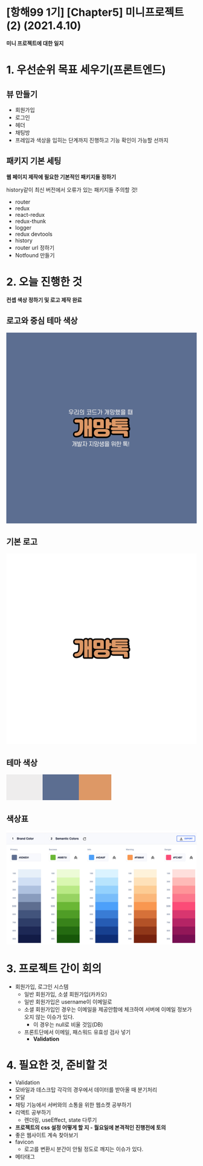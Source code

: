 

# [항해99 1기] [Chapter5] 미니프로젝트 (2) (2021.4.10)



**미니 프로젝트에 대한 일지**



# 1. 우선순위 목표 세우기(프론트엔드)

## 뷰 만들기

* 회원가입
* 로그인
* 헤더
* 채팅방
* 프레임과 색상을 입히는 단계까지 진행하고 기능 확인이 가능할 선까지



## 패키지 기본 세팅

**웹 페이지 제작에 필요한 기본적인 패키지들 정하기**

history같이 최신 버전에서 오류가 있는 패키지들 주의할 것!

* router
* redux
* react-redux
* redux-thunk
* logger
* redux devtools
* history
* router url 정하기
* Notfound 만들기



# 2. 오늘 진행한 것

**컨셉 색상 정하기 및 로고 제작 완료**

## 로고와 중심 테마 색상

![miniproject-7](images/miniproject-7.png)



## 기본 로고

![miniproject-6](images/miniproject-6.png)



## 테마 색상



![miniproject-5](images/miniproject-5.png)



## 색상표

![miniproject-4](images/miniproject-4.jpg)



# 3. 프로젝트 간이 회의

* 회원가입, 로그인 시스템
  * 일반 회원가입, 소셜 회원가입(카카오)
  * 일반 회원가입은 username이 이메일로
  * 소셜 회원가입인 경우는 이메일을 제공안함에 체크하여 서버에 이메일 정보가 오지 않는 이슈가 있다.
    * 이 경우는 null로 비울 것임(DB)
  * 프론트단에서 이메일, 패스워드 유효성 검사 넣기
    * **Validation**



# 4. 필요한 것, 준비할 것

* Validation
* 모바일과 데스크탑 각각의 경우에서 데이터를 받아올 때 분기처리
* 모달
* 채팅 기능에서 서버와의 소통을 위한 웹소켓 공부하기
* 리액트 공부하기
  * 렌더링, useEffect, state 다루기
* **프로젝트의 css 설정 어떻게 할 지 - 월요일에 본격적인 진행전에 토의**
* 좋은 웹사이트 계속 찾아보기
* favicon
  * 로고를 변환시 분간이 안될 정도로 깨지는 이슈가 있다.
* 메타태그